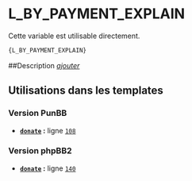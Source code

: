 # L_BY_PAYMENT_EXPLAIN


Cette variable est utilisable directement.

```html
{L_BY_PAYMENT_EXPLAIN}
```

##Description
[*ajouter*](https://fa-tvars.appspot.com/var/L_BY_PAYMENT_EXPLAIN)

## Utilisations dans les templates

### Version PunBB
* __[`donate`](../tpl/var/punbb/donate.md#readme) :__ ligne [`108`](../tpl/src/punbb/donate.tpl#L108)

### Version phpBB2
* __[`donate`](../tpl/var/subsilver/donate.md#readme) :__ ligne [`140`](../tpl/src/subsilver/donate.tpl#L140)